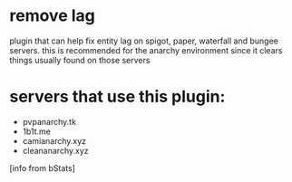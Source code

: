# remove lag

plugin that can help fix entity lag on spigot, paper, waterfall and bungee servers.
this is recommended for the anarchy environment since it clears things usually found on those servers


# servers that use this plugin:

- pvpanarchy.tk
- 1b1t.me
- camianarchy.xyz
- cleananarchy.xyz

[info from bStats]

